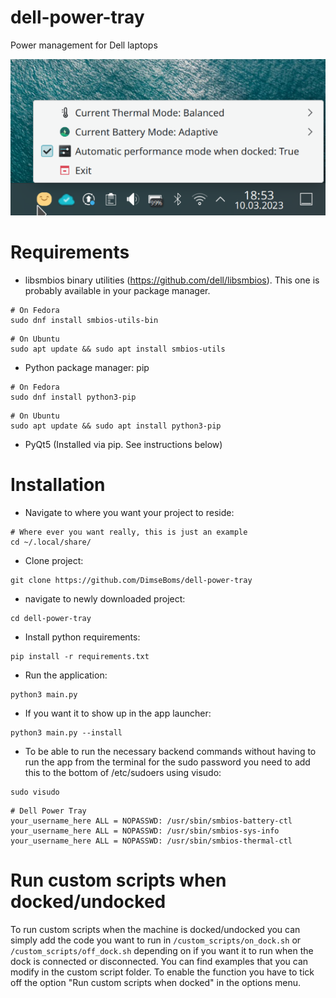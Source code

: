 # dell-power-tray
Power management for Dell laptops

![Example Image](./images/image.png)
# Requirements
* libsmbios binary utilities (https://github.com/dell/libsmbios). This one is probably available in your package manager.
```
# On Fedora
sudo dnf install smbios-utils-bin
```
```
# On Ubuntu
sudo apt update && sudo apt install smbios-utils
```
* Python package manager: pip
```
# On Fedora
sudo dnf install python3-pip 
```
```
# On Ubuntu
sudo apt update && sudo apt install python3-pip
```
* PyQt5 (Installed via pip. See instructions below)
# Installation
* Navigate to where you want your project to reside:
```
# Where ever you want really, this is just an example
cd ~/.local/share/
```
* Clone project:
```
git clone https://github.com/DimseBoms/dell-power-tray
```
* navigate to newly downloaded project:
```
cd dell-power-tray
```
* Install python requirements:
```
pip install -r requirements.txt
```
* Run the application:
```
python3 main.py
```
* If you want it to show up in the app launcher:
```
python3 main.py --install
```
* To be able to run the necessary backend commands without having to run the app from the terminal for the sudo password you need to add this to the bottom of /etc/sudoers using visudo:
```
sudo visudo
```
```
# Dell Power Tray
your_username_here ALL = NOPASSWD: /usr/sbin/smbios-battery-ctl
your_username_here ALL = NOPASSWD: /usr/sbin/smbios-sys-info
your_username_here ALL = NOPASSWD: /usr/sbin/smbios-thermal-ctl
```

# Run custom scripts when docked/undocked
To run custom scripts when the machine is docked/undocked you can simply add the code you want to run in `/custom_scripts/on_dock.sh` or `/custom_scripts/off_dock.sh` depending on if you want it to run when the dock is connected or disconnected. You can find examples that you can modify in the custom script folder. To enable the function you have to tick off the option "Run custom scripts when docked" in the options menu.
